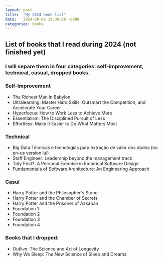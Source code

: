 ```yaml
---
layout: post
title:  "My 2024 book list"
date:   2024-09-08 19:30:00 -0300
categories: books
---
```


## List of books that I read during 2024 (not finished yet)

### I will separe them in four categories: self-improvement, technical, casual, dropped books.

### Self-Improvement

- The Richest Man in Babylon
- Ultralearning: Master Hard Skills, Outsmart the Competition, and Accelerate Your Career
- Hyperfocus: How to Work Less to Achieve More
- Essentialism: The Disciplined Pursuit of Less
- Effortless: Make It Easier to Do What Matters Most 

### Technical

- Big Data Técnicas e tecnologias para extração de valor dos dados (no en-us version lul)
- Staff Engineer: Leadership beyond the management track
- Tidy First?: A Personal Exercise in Empirical Software Design
- Fundamentals of Software Architecture: An Engineering Approach

### Casul

- Harry Potter and the Philosopher's Stone 
- Harry Potter and the Chamber of Secrets
- Harry Potter and the Prisoner of Azkaban
- Foundation 1
- Foundation 2
- Foundation 3
- Foundation 4 

### Books that I dropped:

- Outlive: The Science and Art of Longevity
- Why We Sleep: The New Science of Sleep and Dreams